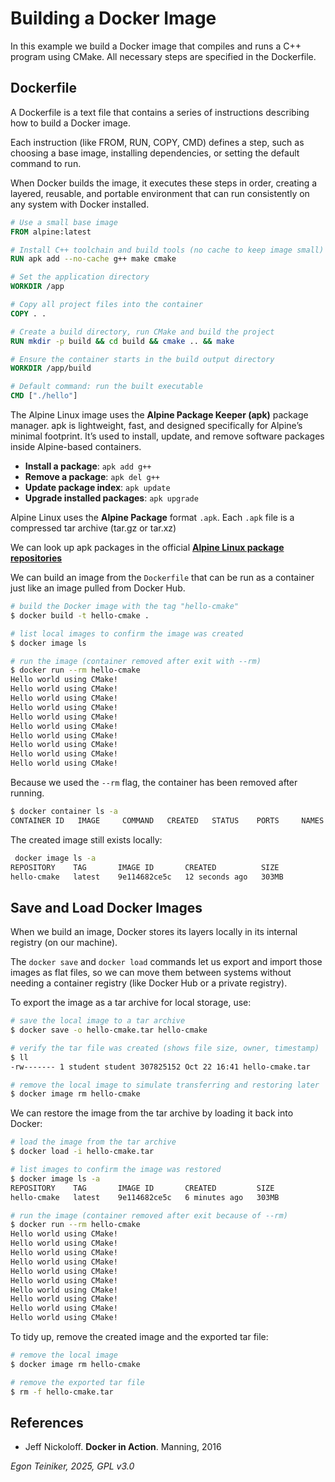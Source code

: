 # Building a Docker Image 

In this example we build a Docker image that compiles and runs a C++ program 
using CMake. All necessary steps are specified in the Dockerfile.


## Dockerfile

A Dockerfile is a text file that contains a series of instructions describing 
how to build a Docker image.

Each instruction (like FROM, RUN, COPY, CMD) defines a step, such as choosing 
a base image, installing dependencies, or setting the default command to run.

When Docker builds the image, it executes these steps in order, creating a 
layered, reusable, and portable environment that can run consistently on 
any system with Docker installed.

```dockerfile
# Use a small base image
FROM alpine:latest

# Install C++ toolchain and build tools (no cache to keep image small)
RUN apk add --no-cache g++ make cmake

# Set the application directory
WORKDIR /app

# Copy all project files into the container
COPY . .

# Create a build directory, run CMake and build the project
RUN mkdir -p build && cd build && cmake .. && make

# Ensure the container starts in the build output directory
WORKDIR /app/build

# Default command: run the built executable
CMD ["./hello"]
```

The Alpine Linux image uses the **Alpine Package Keeper (apk)** package manager.
apk is lightweight, fast, and designed specifically for Alpine’s minimal 
footprint. It’s used to install, update, and remove software packages inside 
Alpine-based containers.

* **Install a package**: `apk add g++`
* **Remove a package**: `apk del g++`
* **Update package index**: `apk update`
* **Upgrade installed packages**: `apk upgrade`

Alpine Linux uses the **Alpine Package** format `.apk`.
Each `.apk` file is a compressed tar archive (tar.gz or tar.xz)

We can look up apk packages in the official 
[**Alpine Linux package repositories**](https://pkgs.alpinelinux.org/packages)


We can build an image from the `Dockerfile` that can be run as a container 
just like an image pulled from Docker Hub.

```bash
# build the Docker image with the tag "hello-cmake"
$ docker build -t hello-cmake .

# list local images to confirm the image was created
$ docker image ls

# run the image (container removed after exit with --rm)
$ docker run --rm hello-cmake
Hello world using CMake!
Hello world using CMake!
Hello world using CMake!
Hello world using CMake!
Hello world using CMake!
Hello world using CMake!
Hello world using CMake!
Hello world using CMake!
Hello world using CMake!
Hello world using CMake!
```

Because we used the `--rm` flag, the container has been removed after running.

```bash
$ docker container ls -a
CONTAINER ID   IMAGE     COMMAND   CREATED   STATUS    PORTS     NAMES
```

The created image still exists locally:

```bash 
 docker image ls -a                                               
REPOSITORY    TAG       IMAGE ID       CREATED          SIZE
hello-cmake   latest    9e114682ce5c   12 seconds ago   303MB
```

## Save and Load Docker Images 

When we build an image, Docker stores its layers locally in its internal 
registry (on our machine).

The `docker save` and `docker load` commands let us export and import those 
images as flat files, so we can move them between systems without needing a 
container registry (like Docker Hub or a private registry).


To export the image as a tar archive for local storage, use:

```bash
# save the local image to a tar archive
$ docker save -o hello-cmake.tar hello-cmake

# verify the tar file was created (shows file size, owner, timestamp)
$ ll
-rw------- 1 student student 307825152 Oct 22 16:41 hello-cmake.tar

# remove the local image to simulate transferring and restoring later
$ docker image rm hello-cmake
```

We can restore the image from the tar archive by loading it back 
into Docker:

```bash 
# load the image from the tar archive
$ docker load -i hello-cmake.tar

# list images to confirm the image was restored
$ docker image ls -a
REPOSITORY    TAG       IMAGE ID       CREATED         SIZE
hello-cmake   latest    9e114682ce5c   6 minutes ago   303MB

# run the image (container removed after exit because of --rm)
$ docker run --rm hello-cmake
Hello world using CMake!
Hello world using CMake!
Hello world using CMake!
Hello world using CMake!
Hello world using CMake!
Hello world using CMake!
Hello world using CMake!
Hello world using CMake!
Hello world using CMake!
Hello world using CMake!
```

To tidy up, remove the created image and the exported tar file:

```bash
# remove the local image
$ docker image rm hello-cmake

# remove the exported tar file
$ rm -f hello-cmake.tar
```


## References
* Jeff Nickoloff. **Docker in Action**. Manning, 2016 

*Egon Teiniker, 2025, GPL v3.0*
